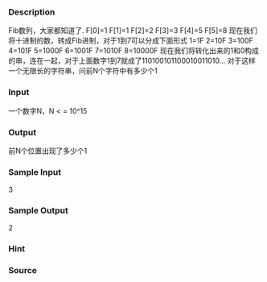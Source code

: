 
### Description
Fib数列，大家都知道了. 
F[0]=1 
F[1]=1 
F[2]=2 
F[3]=3 
F[4]=5 
F[5]=8 
现在我们将十进制的数，转成Fib进制，对于1到7可以分成下面形式 
1=1F 
2=10F 
3=100F 
4=101F 
5=1000F 
6=1001F 
7=1010F 
8=10000F 
现在我们将转化出来的1和0构成的串，连在一起，对于上面数字1到7就成了110100101100010011010... 
对于这样一个无限长的字符串，问前N个字符中有多少个1 


### Input
一个数字N，N < = 10^15
### Output
前N个位置出现了多少个1
### Sample Input
3


### Sample Output

2

### Hint

### Source
